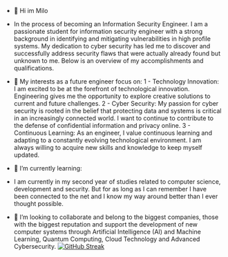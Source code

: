 - 👋 Hi im Milo
- In the process of becoming an Information Security Engineer.
  I am a passionate student for information security engineer with a strong background in identifying and mitigating 
  vulnerabilities in high profile systems. My dedication to cyber security has led me to discover and successfully address
  security flaws that were actually already found but unknown to me. Below is an overview of my accomplishments and qualifications.
  
- 👀  My interests as a future engineer focus on:
  1 - Technology Innovation: I am excited to be at the forefront of technological innovation. Engineering gives me the opportunity to explore creative solutions to current and future challenges.
  2 - Cyber Security: My passion for cyber security is rooted in the belief that protecting data and systems is critical in an increasingly connected world. I want to continue to contribute to the defense of confidential information and privacy online.
  3 - Continuous Learning: As an engineer, I value continuous learning and adapting to a constantly evolving technological environment. I am always willing to acquire new skills and knowledge to keep myself updated.
  
- 🌱 I’m currently learning:
- I am currently in my second year of studies related to computer science, development and security. 
  But for as long as I can remember I have been connected to the net and I know my way around better than I ever thought possible.
  
- 💞️ I’m looking to collaborate and belong to the biggest companies, those with the biggest reputation and support the development of new computer systems
      through Artificial Intelligence (AI) and Machine Learning, Quantum Computing, Cloud Technology and Advanced Cybersecurity.
[![GitHub Streak](https://github-readme-streak-stats.herokuapp.com?user=Miloooo0&theme=tokyonight-duo&border_radius=20&locale=es&card_height=230)](https://git.io/streak-stats)
